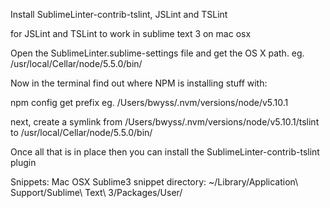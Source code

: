 Install SublimeLinter-contrib-tslint, JSLint and TSLint

for JSLint and TSLint to work in sublime text 3 on mac osx

Open the SublimeLinter.sublime-settings file and get the OS X path. 
eg. /usr/local/Cellar/node/5.5.0/bin/

Now in the terminal find out where NPM is installing stuff with:

npm config get prefix
eg. 
/Users/bwyss/.nvm/versions/node/v5.10.1

next, create a symlink from /Users/bwyss/.nvm/versions/node/v5.10.1/tslint to /usr/local/Cellar/node/5.5.0/bin/

Once all that is in place then you can install the SublimeLinter-contrib-tslint
plugin


Snippets:
Mac OSX Sublime3 snippet directory: ~/Library/Application\ Support/Sublime\ Text\ 3/Packages/User/
